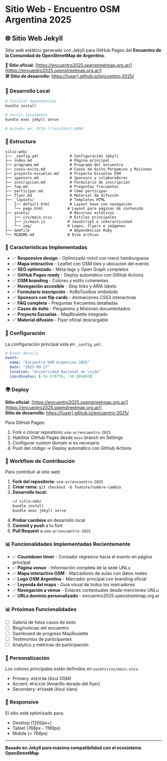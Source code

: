 # Sitio Web - Encuentro OSM Argentina 2025

## 🌐 Sitio Web Jekyll

Sitio web estático generado con Jekyll para GitHub Pages del **Encuentro de la Comunidad de OpenStreetMap de Argentina**.

**🔗 Sitio oficial:** [https://encuentro2025.openstreetmap.org.ar/](https://encuentro2025.openstreetmap.org.ar/)  
**🛠️ Sitio de desarrollo:** [https://[user].github.io/encuentro-2025/](https://[user].github.io/encuentro-2025/)

### 🚀 Desarrollo Local

```bash
# Instalar dependencias
bundle install

# Servir localmente
bundle exec jekyll serve

# Acceder en: http://localhost:4000
```

### 📁 Estructura

```
sitio-web/
├── _config.yml              # Configuración Jekyll
├── index.md                 # Página principal
├── programa.md              # Programa del encuentro
├── casos-exito.md           # Casos de éxito Pergamino y Misiones
├── proyecto-escuelas.md     # Proyecto Escuelas OSM
├── sponsors.md              # Sponsors y colaboradores
├── inscripcion.md           # Formulario de inscripción
├── faq.md                   # Preguntas frecuentes
├── participar.md            # Cómo participar
├── flyer.md                 # Material de difusión
├── _layouts/                # Templates HTML
│   ├── default.html         # Layout base con navegación
│   └── page.html           # Layout para páginas de contenido
├── assets/                  # Recursos estáticos
│   ├── css/main.scss        # Estilos principales
│   ├── js/main.js          # JavaScript e interactividad
│   └── img/                # Logos, flyers e imágenes
├── Gemfile                  # Dependencias Ruby
└── README.md               # Este archivo
```

### 🎯 Características Implementadas

- ✅ **Responsive design** - Optimizado móvil con menú hamburguesa
- ✅ **Mapa interactivo** - Leaflet con OSM tiles y ubicación del evento
- ✅ **SEO optimizado** - Meta tags y Open Graph completos
- ✅ **GitHub Pages ready** - Deploy automático con GitHub Actions
- ✅ **OSM branding** - Colores y estilo coherentes
- ✅ **Navegación accesible** - Skip links y ARIA labels
- ✅ **Formulario inscripción** - KoBoToolbox embebido
- ✅ **Sponsors con flip cards** - Animaciones CSS3 interactivas
- ✅ **FAQ completa** - Preguntas frecuentes detalladas
- ✅ **Casos de éxito** - Pergamino y Misiones documentados
- ✅ **Proyecto Escuelas** - MapRoulette integrado
- ✅ **Material difusión** - Flyer oficial descargable

### 🔧 Configuración

La configuración principal está en `_config.yml`:

```yaml
# Event details
event:
  name: "Encuentro OSM Argentina 2025"
  date: "2025-09-27"
  location: "Universidad Nacional de Luján"
  coordinates: [-34.578776, -59.086683]
```

### 🌍 Deploy

**Sitio oficial:** [https://encuentro2025.openstreetmap.org.ar/](https://encuentro2025.openstreetmap.org.ar/)  
**Sitio de desarrollo:** [https://[user].github.io/encuentro-2025/](https://[user].github.io/encuentro-2025/)

Para GitHub Pages:

1. Fork o clonar repositorio `osm-ar/encuentro-2025`
2. Habilitar GitHub Pages desde `main` branch en Settings
3. Configurar custom domain si es necesario
4. Push del código → Deploy automático con GitHub Actions

### 🤝 Workflow de Contribución

Para contribuir al sitio web:

1. **Fork del repositorio:** `osm-ar/encuentro-2025`
2. **Crear rama:** `git checkout -b feature/nombre-cambio`
3. **Desarrollo local:**
   ```bash
   cd sitio-web/
   bundle install
   bundle exec jekyll serve
   ```
4. **Probar cambios** en desarrollo local
5. **Commit y push** a tu fork
6. **Pull Request** a `osm-ar/encuentro-2025`

### 📊 Funcionalidades Implementadas Recientemente

- ✅ **Countdown timer** - Contador regresivo hacia el evento en página principal
- ✅ **Página venue** - Información completa de la sede UNLu
- ✅ **Mapa interactivo OSM** - Marcadores de aulas con datos reales
- ✅ **Logo OSM Argentina** - Marcador principal con branding oficial
- ✅ **Leyenda del mapa** - Guía visual de todos los marcadores
- ✅ **Navegación a venue** - Enlaces contextuales desde menciones UNLu
- ✅ **URLs dominio personalizado** - encuentro2025.openstreetmap.org.ar

### 📊 Próximas Funcionalidades

- [ ] Galería de fotos casos de éxito
- [ ] Blog/noticias del encuentro
- [ ] Dashboard de progreso MapRoulette
- [ ] Testimonios de participantes
- [ ] Analytics y métricas de participación

### 🎨 Personalización

Los colores principales están definidos en `assets/css/main.scss`:

- Primary: `#2E5C8A` (Azul OSM)
- Accent: `#F4C430` (Amarillo dorado del flyer)
- Secondary: `#75AADB` (Azul claro)

### 📱 Responsive

El sitio está optimizado para:
- Desktop (1200px+)
- Tablet (768px - 1199px)  
- Mobile (< 768px)

---

**Basado en Jekyll para máxima compatibilidad con el ecosistema OpenStreetMap**